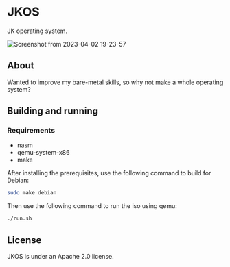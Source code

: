 # JKOS

JK operating system.

![Screenshot from 2023-04-02 19-23-57](https://user-images.githubusercontent.com/97398293/229371560-f58da1b1-3907-4362-9f63-ee843ef5a1f7.png)

## About

Wanted to improve my bare-metal skills, so why not make a whole operating system?

## Building and running

### Requirements

- nasm
- qemu-system-x86
- make

After installing the prerequisites, use the following command to build for Debian:

``` bash
sudo make debian
```

Then use the following command to run the iso using qemu:

``` bash
./run.sh
```

## License

JKOS is under an Apache 2.0 license.
